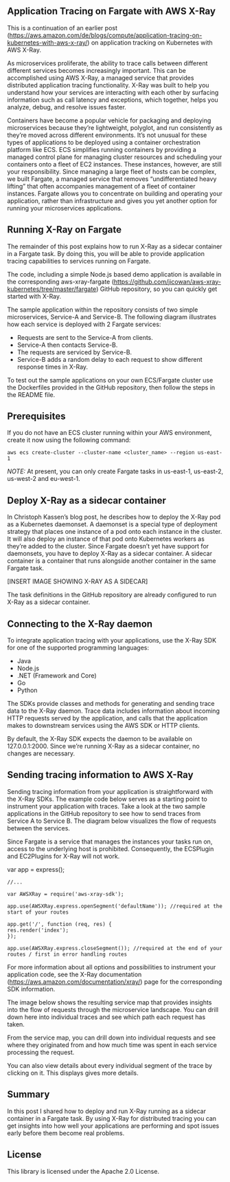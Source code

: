 ## Application Tracing on Fargate with AWS X-Ray

This is a continuation of an earlier post (https://aws.amazon.com/de/blogs/compute/application-tracing-on-kubernetes-with-aws-x-ray/) on application tracking on Kubernetes with AWS X-Ray.

As microservices proliferate, the ability to trace calls between different different services becomes increasingly important. This can be accomplished using AWS X-Ray, a managed service that provides distributed application tracing functionality. X-Ray was built to help you understand how your services are interacting with each other by surfacing information such as call latency and exceptions, which together, helps you analyze, debug, and resolve issues faster.

Containers have become a popular vehicle for packaging and deploying microservices because they’re lightweight, polyglot, and run consistently as they’re moved across different environments. It’s not unusual for these types of applications to be deployed using a container orchestration platform like ECS. ECS simplifies running containers by providing a managed control plane for managing cluster resources and scheduling your containers onto a fleet of EC2 instances. These instances, however, are still your responsibility. Since managing a large fleet of hosts can be complex, we built Fargate, a managed service that removes “undifferentiated heavy lifting” that often accompanies management of a fleet of container instances. Fargate allows you to concentrate on building and operating your application, rather than infrastructure and gives you yet another option for running your microservices applications.

## Running X-Ray on Fargate

The remainder of this post explains how to run X-Ray as a sidecar container in a Fargate task. By doing this, you will be able to provide application tracing capabilities to services running on Fargate.

The code, including a simple Node.js based demo application is available in the corresponding aws-xray-fargate (https://github.com/jicowan/aws-xray-kubernetes/tree/master/fargate) GitHub repository, so you can quickly get started with X-Ray.

The sample application within the repository consists of two simple microservices, Service-A and Service-B. The following diagram illustrates how each service is deployed with 2 Fargate services:


* Requests are sent to the Service-A from clients.
* Service-A then contacts Service-B.
* The requests are serviced by Service-B.
* Service-B adds a random delay to each request to show different response times in X-Ray.


To test out the sample applications on your own ECS/Fargate cluster use the Dockerfiles provided in the GitHub repository, then follow the steps in the README file.

## Prerequisites

If you do not have an ECS cluster running within your AWS environment, create it now using the following command:

`aws ecs create-cluster --cluster-name <cluster_name> --region us-east-1`

*NOTE:* At present, you can only create Fargate tasks in us-east-1, us-east-2, us-west-2 and eu-west-1.

## Deploy X-Ray as a sidecar container

In Christoph Kassen’s blog post, he describes how to deploy the X-Ray pod as a Kubernetes daemonset. A daemonset is a special type of deployment strategy that places one instance of a pod onto each instance in the cluster. It will also deploy an instance of that pod onto Kubernetes workers as they’re added to the cluster. Since Fargate doesn’t yet have support for daemonsets, you have to deploy X-Ray as a sidecar container. A sidecar container is a container that runs alongside another container in the same Fargate task.

[INSERT IMAGE SHOWING X-RAY AS A SIDECAR]

The task definitions in the GitHub repository are already configured to run X-Ray as a sidecar container.

## Connecting to the X-Ray daemon

To integrate application tracing with your applications, use the X-Ray SDK for one of the supported programming languages:


* Java
* Node.js
* .NET (Framework and Core)
* Go
* Python


The SDKs provide classes and methods for generating and sending trace data to the X-Ray daemon. Trace data includes information about incoming HTTP requests served by the application, and calls that the application makes to downstream services using the AWS SDK or HTTP clients.

By default, the X-Ray SDK expects the daemon to be available on 127.0.0.1:2000. Since we’re running X-Ray as a sidecar container, no changes are necessary.

## Sending tracing information to AWS X-Ray

Sending tracing information from your application is straightforward with the X-Ray SDKs. The example code below serves as a starting point to instrument your application with traces. Take a look at the two sample applications in the GitHub repository to see how to send traces from Service A to Service B. The diagram below visualizes the flow of requests between the services.

Since Fargate is a service that manages the instances your tasks run on, access to the underlying host is prohibited. Consequently, the ECSPlugin and EC2Plugins for X-Ray will not work.

var app = express();

```
//...

var AWSXRay = require('aws-xray-sdk');

app.use(AWSXRay.express.openSegment('defaultName')); //required at the start of your routes

app.get('/', function (req, res) {
res.render('index');
});

app.use(AWSXRay.express.closeSegment()); //required at the end of your routes / first in error handling routes
```

For more information about all options and possibilities to instrument your application code, see the X-Ray documentation (https://aws.amazon.com/documentation/xray/) page for the corresponding SDK information.

The image below shows the resulting service map that provides insights into the flow of requests through the microservice landscape. You can drill down here into individual traces and see which path each request has taken.


From the service map, you can drill down into individual requests and see where they originated from and how much time was spent in each service processing the request.


You can also view details about every individual segment of the trace by clicking on it. This displays gives more details.


## Summary

In this post I shared how to deploy and run X-Ray running as a sidecar container in a Fargate task. By using X-Ray for distributed tracing you can get insights into how well your applications are performing and spot issues early before them become real problems.


## License

This library is licensed under the Apache 2.0 License.
